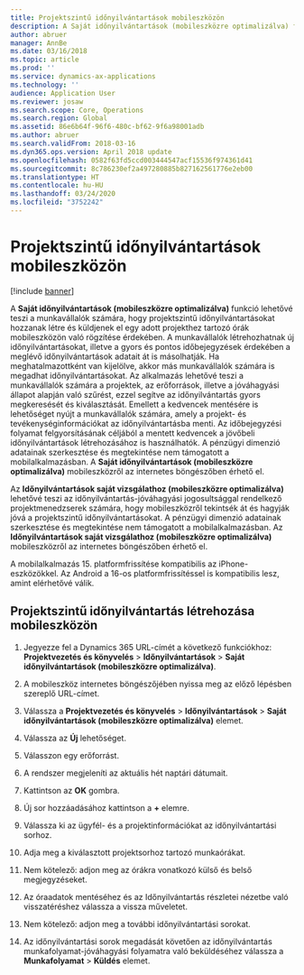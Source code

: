 ```yaml
---
title: Projektszintű időnyilvántartások mobileszközön
description: A Saját időnyilvántartások (mobileszközre optimalizálva) funkció lehetővé teszi a munkavállalók számára, hogy projektszintű időnyilvántartásokat hozzanak létre és küldjenek el egy adott projekthez tartozó órák mobileszközön való rögzítése érdekében.
author: abruer
manager: AnnBe
ms.date: 03/16/2018
ms.topic: article
ms.prod: ''
ms.service: dynamics-ax-applications
ms.technology: ''
audience: Application User
ms.reviewer: josaw
ms.search.scope: Core, Operations
ms.search.region: Global
ms.assetid: 86e6b64f-96f6-480c-bf62-9f6a98001adb
ms.author: abruer
ms.search.validFrom: 2018-03-16
ms.dyn365.ops.version: April 2018 update
ms.openlocfilehash: 0582f63fd5ccd003444547acf15536f974361d41
ms.sourcegitcommit: 8c786230ef2a497280885b827162561776e2eb00
ms.translationtype: HT
ms.contentlocale: hu-HU
ms.lasthandoff: 03/24/2020
ms.locfileid: "3752242"
---
```

# <a name="project-timesheets-on-a-mobile-device"></a>Projektszintű időnyilvántartások mobileszközön

[!include [banner](../includes/banner.md)]

A **Saját időnyilvántartások (mobileszközre optimalizálva)** funkció lehetővé teszi a munkavállalók számára, hogy projektszintű időnyilvántartásokat hozzanak létre és küldjenek el egy adott projekthez tartozó órák mobileszközön való rögzítése érdekében. A munkavállalók létrehozhatnak új időnyilvántartásokat, illetve a gyors és pontos időbejegyzések érdekében a meglévő időnyilvántartások adatait át is másolhatják. Ha meghatalmazottként van kijelölve, akkor más munkavállalók számára is megadhat időnyilvántartásokat. Az alkalmazás lehetővé teszi a munkavállalók számára a projektek, az erőforrások, illetve a jóváhagyási állapot alapján való szűrést, ezzel segítve az időnyilvántartás gyors megkeresését és kiválasztását. Emellett a kedvencek mentésére is lehetőséget nyújt a munkavállalók számára, amely a projekt- és tevékenységinformációkat az időnyilvántartásba menti. Az időbejegyzési folyamat felgyorsításának céljából a mentett kedvencek a jövőbeli időnyilvántartások létrehozásához is használhatók. A pénzügyi dimenzió adatainak szerkesztése és megtekintése nem támogatott a mobilalkalmazásban. A **Saját időnyilvántartások (mobileszközre optimalizálva)** mobileszközről az internetes böngészőben érhető el.

Az **Időnyilvántartások saját vizsgálathoz (mobileszközre optimalizálva)** lehetővé teszi az időnyilvántartás-jóváhagyási jogosultsággal rendelkező projektmenedzserek számára, hogy mobileszközről tekintsék át és hagyják jóvá a projektszintű időnyilvántartásokat. A pénzügyi dimenzió adatainak szerkesztése és megtekintése nem támogatott a mobilalkalmazásban. Az **Időnyilvántartások saját vizsgálathoz (mobileszközre optimalizálva)** mobileszközről az internetes böngészőben érhető el.

A mobilalkalmazás 15. platformfrissítése kompatibilis az iPhone-eszközökkel.
Az Android a 16-os platformfrissítéssel is kompatibilis lesz, amint elérhetővé válik.

## <a name="create-a-project-timesheet-on-your-mobile-device"></a>Projektszintű időnyilvántartás létrehozása mobileszközön

1.  Jegyezze fel a Dynamics 365 URL-címét a következő funkciókhoz: **Projektvezetés és könyvelés** \> **Időnyilvántartások** \> **Saját időnyilvántartások (mobileszközre optimalizálva)**.

2.  A mobileszköz internetes böngészőjében nyissa meg az előző lépésben szereplő URL-címet.
 
3.  Válassza a **Projektvezetés és könyvelés** \> **Időnyilvántartások** \> **Saját időnyilvántartások (mobileszközre optimalizálva)** elemet.

4.  Válassza az **Új** lehetőséget.

5.  Válasszon egy erőforrást.

6.  A rendszer megjeleníti az aktuális hét naptári dátumait.

7.  Kattintson az **OK** gombra.

8.  Új sor hozzáadásához kattintson a **+** elemre.

9.  Válassza ki az ügyfél- és a projektinformációkat az időnyilvántartási sorhoz.

10. Adja meg a kiválasztott projektsorhoz tartozó munkaórákat.

11. Nem kötelező: adjon meg az órákra vonatkozó külső és belső megjegyzéseket.

12. Az óraadatok mentéséhez és az Időnyilvántartás részletei nézetbe való visszatéréshez válassza a vissza műveletet.

13. Nem kötelező: adjon meg a további időnyilvántartási sorokat.

14. Az időnyilvántartási sorok megadását követően az időnyilvántartás munkafolyamat-jóváhagyási folyamatra való beküldéséhez válassza a **Munkafolyamat** \> **Küldés** elemet.

